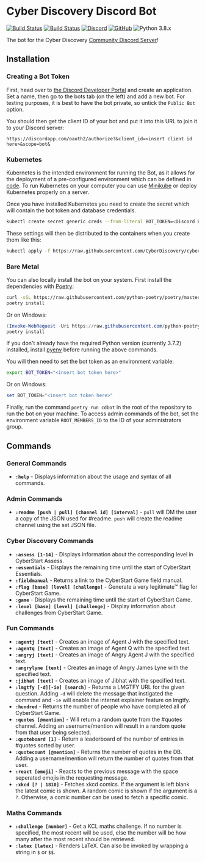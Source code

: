 # Cyber Discovery Discord Bot

[![Build Status](https://dev.azure.com/cyberdiscovery/Cyber%20Discovery%20Discord%20Bot/_apis/build/status/Build%20Pipeline?branchName=master)](https://dev.azure.com/cyberdiscovery/Cyber%20Discovery%20Discord%20Bot/_build/latest?definitionId=2&branchName=master) [![Build Status](https://dev.azure.com/cyberdiscovery/Cyber%20Discovery%20Discord%20Bot/_apis/build/status/Release%20Pipeline?branchName=master)](https://dev.azure.com/cyberdiscovery/Cyber%20Discovery%20Discord%20Bot/_build/latest?definitionId=7&branchName=master) [![Discord](https://img.shields.io/discord/409851296116375565)](https://discord.cyberdiscoverycommunity.uk) [![GitHub](https://img.shields.io/github/license/cyberdiscovery/cyberdisc-bot)](https://github.com/CyberDiscovery/cyberdisc-bot/blob/master/LICENSE) ![Python 3.8.x](https://img.shields.io/badge/python-3.8.x-yellow.svg)

The bot for the Cyber Discovery [Community Discord Server](https://discord.cyberdiscoverycommunity.uk)!

## Installation

### Creating a Bot Token

First, head over to [the Discord Developer Portal](https://discordapp.com/developers/applications/) and create an application.
Set a name, then go to the bots tab (on the left) and add a new bot. For testing purposes, it is best to have the bot private, so untick the `Public Bot` option.

You should then get the client ID of your bot and put it into this URL to join it to your Discord server:

```text
https://discordapp.com/oauth2/authorize?&client_id=<insert client id here>&scope=bot&
```

### Kubernetes

Kubernetes is the intended environment for running the Bot, as it allows for the deployment of a pre-configured environment which can be defined in [code](deployment.yaml). To run Kubernetes on your computer you can use [Minikube](https://github.com/kubernetes/minikube) or deploy Kubernetes properly on a server.

Once you have installed Kubernetes you need to create the secret which will contain the bot token and database credentials.

```bash
kubectl create secret generic creds --from-literal BOT_TOKEN=<Discord Bot Token> --from-literal PGHOST=postgres --from-literal PGPORT=5432 --from-literal PGDATABASE=cyberdisc-db --from-literal PGUSER=postgres --from-literal PGPASSWORD=<Postgres Password> --from-literal SENTRY_URL=<Sentry URL> --from-literal DEPLOY=<Anything>
```

These settings will then be distributed to the containers when you create them like this:

```bash
kubectl apply -f https://raw.githubusercontent.com/CyberDiscovery/cyberdisc-bot/master/deployment.yaml
```

### Bare Metal

You can also locally install the bot on your system. First install the dependencies with [Poetry](https://python-poetry.org/):

```bash
curl -sSL https://raw.githubusercontent.com/python-poetry/poetry/master/get-poetry.py | python
poetry install
```

Or on Windows:

```powershell
(Invoke-WebRequest -Uri https://raw.githubusercontent.com/python-poetry/poetry/master/get-poetry.py -UseBasicParsing).Content | python
poetry install
```

If you don't already have the required Python version (currently 3.7.2) installed, install [pyenv](https://github.com/pyenv/pyenv) before running the above commands.

You will then need to set the bot token as an environment variable:

```bash
export BOT_TOKEN="<insert bot token here>"
```

Or on Windows:

```powershell
set BOT_TOKEN="<insert bot token here>"
```

Finally, run the command `poetry run cdbot` in the root of the repository to run the bot on your machine. To access admin commands of the bot, set the environment variable `ROOT_MEMBERS_ID` to the ID of your administrators group.

## Commands

### General Commands

* **`:help`** - Displays information about the usage and syntax of all commands.

### Admin Commands

* **`:readme [push | pull] [channel id] [interval]`** - `pull` will DM the user a copy of the JSON used for #readme. `push` will create the readme channel using the set JSON file.

### Cyber Discovery Commands

* **`:assess [1-14]`** - Displays information about the corresponding level in CyberStart Assess.
* **`:essentials`** - Displays the remaining time until the start of CyberStart Essentials.
* **`:fieldmanual`** - Returns a link to the CyberStart Game field manual.
* **`:flag [base] [level] [challenge]`** - Generate a very legitimate:tm: flag for CyberStart Game.
* **`:game`** - Displays the remaining time until the start of CyberStart Game.
* **`:level [base] [level] [challenge]`** - Display information about challenges from CyberStart Game.

### Fun Commands

* **`:agentj [text]`** - Creates an image of Agent J with the specified text.
* **`:agentq [text]`** - Creates an image of Agent Q with the specified text.
* **`:angryj [text]`** - Creates an image of Angry Agent J with the specified text.
* **`:angrylyne [text]`** - Creates an image of Angry James Lyne with the specified text.
* **`:jibhat [text]`** - Creates an image of Jibhat with the specified text.
* **`:lmgtfy [-d][-ie] [search]`** - Returns a LMGTFY URL for the given question.  Adding `-d` will delete the message that instigated the command and `-ie` will enable the internet explainer feature on lmgtfy.
* **`:hundred`** - Returns the number of people who have completed all of CyberStart Game.
* **`:quotes [@mention]`** - Will return a random quote from the #quotes channel. Adding an username/mention will result in a random quote from that user being selected.
* **`:quoteboard [1]`** - Return a leaderboard of the number of entries in #quotes sorted by user.
* **`:quotecount [@mention]`** - Returns the number of quotes in the DB. Adding a username/mention will return the number of quotes from that user.
* **`:react [emoji]`** - Reacts to the previous message with the space seperated emojis in the requesting message.
* **`:xkcd [? | 1810]`** - Fetches xkcd comics. If the argument is left blank the latest comic is shown.  A random comic is shown if the argument is a `?`.  Otherwise, a comic number can be used to fetch a specific comic.

### Maths Commands

* **`:challenge [number]`** - Get a KCL maths challenge. If no number is specified, the most recent will be used, else the number will be how many after the most recent should be retrieved.
* **`:latex [latex]`** - Renders LaTeX. Can also be invoked by wrapping a string in `$` or `$$`.
